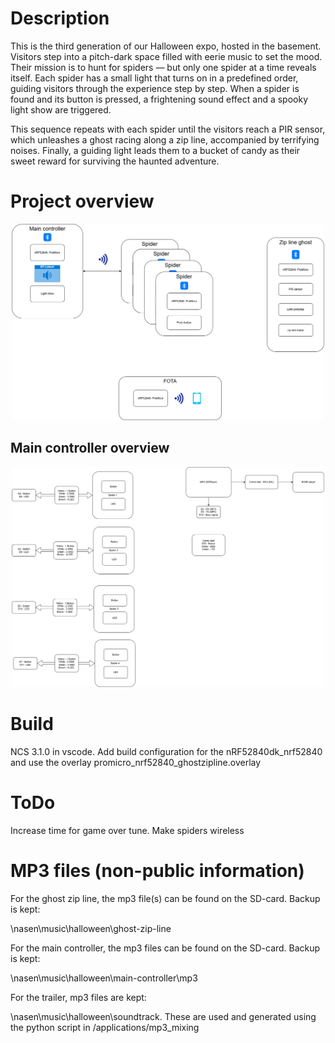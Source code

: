 # Description
This is the third generation of our Halloween expo, hosted in the basement. Visitors step into a pitch-dark space filled with eerie music to set the mood. Their mission is to hunt for spiders — but only one spider at a time reveals itself. Each spider has a small light that turns on in a predefined order, guiding visitors through the experience step by step. When a spider is found and its button is pressed, a frightening sound effect and a spooky light show are triggered.

This sequence repeats with each spider until the visitors reach a PIR sensor, which unleashes a ghost racing along a zip line, accompanied by terrifying noises. Finally, a guiding light leads them to a bucket of candy as their sweet reward for surviving the haunted adventure.

# Project overview

<p align="center">
  <img src="./images/overview.png" alt="Overview of the Halloween Expo" width="500"/>
</p>

## Main controller overview
<p align="center">
  <img src="./images/main_controller.png" alt="Overview of the Halloween Expo" width="500"/>
</p>

# Build
NCS 3.1.0 in vscode.
Add build configuration for the nRF52840dk_nrf52840 and use the overlay promicro_nrf52840_ghostzipline.overlay

# ToDo
Increase time for game over tune.
Make spiders wireless

# MP3 files (non-public information)
For the ghost zip line, the mp3 file(s) can be found on the SD-card. Backup is kept:

\\nasen\music\halloween\ghost-zip-line

For the main controller, the mp3 files can be found on the SD-card. Backup is kept: 

\\nasen\music\halloween\main-controller\mp3

For the trailer, mp3 files are kept:

\\nasen\music\halloween\soundtrack. These are used and generated using the python script in /applications/mp3_mixing


